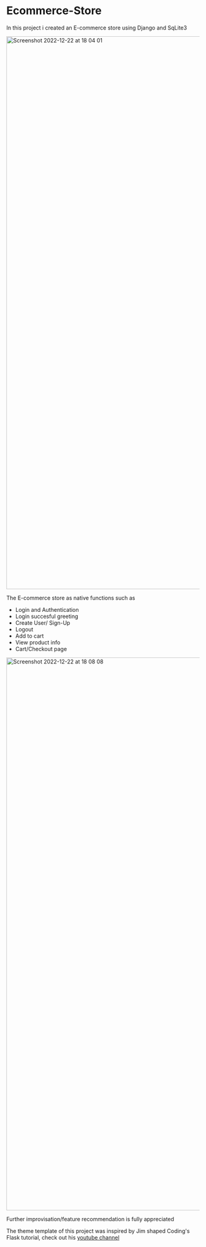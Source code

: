 # Ecommerce-Store


In this project i created an E-commerce store using Django and SqLite3 

<img width="1440" alt="Screenshot 2022-12-22 at 18 04 01" src="https://user-images.githubusercontent.com/86724208/209188862-df6366d5-e685-41f7-a42e-935e77880853.png">


The E-commerce store as native functions such as 

- Login and Authentication
- Login succesful greeting
- Create User/ Sign-Up
- Logout
- Add to cart
- View product info
- Cart/Checkout page


<img width="1440" alt="Screenshot 2022-12-22 at 18 08 08" src="https://user-images.githubusercontent.com/86724208/209188886-e59c4df7-53db-4b75-bf7f-885a8586cc1c.png">


Further improvisation/feature recommendation is fully appreciated



The theme template of this project was inspired by Jim shaped Coding's Flask tutorial, check out his <a href="https://www.youtube.com/channel/UCU8d7rcShA7MGuDyYH1aWGg">youtube channel</a>






